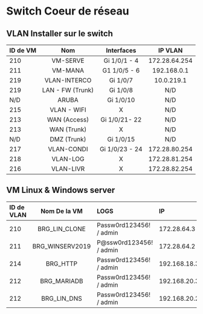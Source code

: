 # Switch Coeur de réseau 


## VLAN Installer sur le switch 

| ID de VM         | Nom             | Interfaces  | IP VLAN   |
| :--------------- |:---------------:| :----------:| :--------:|
| 210              |   VM-SERVE      |  Gi 1/0/1 - 4 | 172.28.64.254 |
| 211              |   VM-MANA       |  G1 1/0/5 - 6 | 192.168.0.1 |
| 219              |   VLAN-INTERCO  |  Gi 1/0/7     | 10.0.219.1 |
| 219              |   LAN - FW (Trunk) |  Gi 1/0/8     | N/D|
| N/D              |   ARUBA         |  Gi 1/0/10     | N/D |
| 215              |   VLAN - WIFI   |  X             | N/D |
| 213              |   WAN (Access)  |  Gi 1/0/21- 22 | N/D |
| 213              |   WAN (Trunk)   |  X            | N/D |
| N/D              |   DMZ (Trunk)   |  Gi 1/0/15     | N/D|
| 217              |   VLAN-CONDI    |  Gi 1/0/23 - 24 | 172.28.80.254 |
| 218              |   VLAN-LOG      |  X              | 172.28.81.254 |
| 216              |   VLAN-LIVR     |  X              | 172.28.82.254 |



## VM Linux & Windows server

| ID de VLAN       | Nom De la VM     | LOGS                      | IP          |
| :--------------- |:---------------: | :------------------------ | :------------
| 210              |   BRG_LIN_CLONE  |  Passw0rd123456! / admin  | 172.28.64.3 |
| 211              |   BRG_WINSERV2019|  P@ssw0rd123456! / admin  | 172.28.64.2 |
| 214              |   BRG_HTTP       |  Passw0rd123456! / admin  | 192.168.18.3|
| 212              |   BRG_MARIADB    |  Passw0rd123456! / admin  | 192.168.20.3|
| 212              |   BRG_LIN_DNS    |  Passw0rd123456! / admin  | 192.168.20.2|



